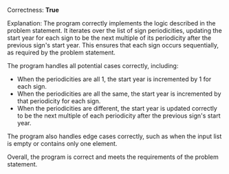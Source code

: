 Correctness: **True**

Explanation: The program correctly implements the logic described in the problem statement. It iterates over the list of sign periodicities, updating the start year for each sign to be the next multiple of its periodicity after the previous sign's start year. This ensures that each sign occurs sequentially, as required by the problem statement.

The program handles all potential cases correctly, including:

* When the periodicities are all 1, the start year is incremented by 1 for each sign.
* When the periodicities are all the same, the start year is incremented by that periodicity for each sign.
* When the periodicities are different, the start year is updated correctly to be the next multiple of each periodicity after the previous sign's start year.

The program also handles edge cases correctly, such as when the input list is empty or contains only one element.

Overall, the program is correct and meets the requirements of the problem statement.